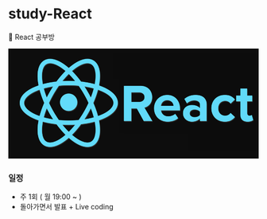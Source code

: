 # study-React

:book: React 공부방
  
![react](react.png)

### 일정
* 주 1회 ( 월 19:00 ~ )
* 돌아가면서 발표 + Live coding
